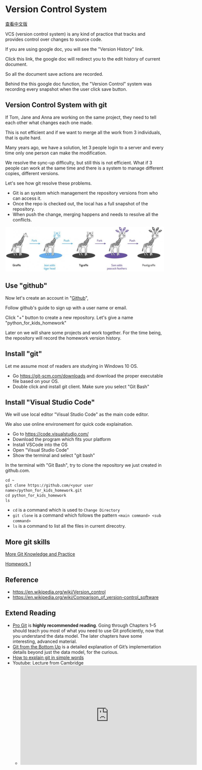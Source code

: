 # Version Control System

[查看中文版](/zh/basis/vcs.md)

VCS (version control system) is any kind of practice that tracks and provides control over changes to source code.

If you are using google doc, you will see the "Version History" link.

Click this link, the google doc will redirect you to the edit history of current document.

So all the document save actions are recorded.

Behind the this google doc function, the "Version Control" system was recording every snapshot when the user click save button.

## Version Control System with git

If Tom, Jane and Anna are working on the same project, they need to tell each other what changes each one made.

This is not efficient and if we want to merge all the work from 3 individuals, that is quite hard.

Many years ago, we have a solution, let 3 people login to a server and every time only one person can make the modification.

We resolve the sync-up difficulty, but still this is not efficient. What if 3 people can work at the same time and there is a system to manage different copies, different versions.

Let's see how git resolve these problems.

- Git is an system which management the repository versions from who can access it.
- Once the repo is checked out, the local has a full snapshot of the repository.
- When push the change, merging happens and needs to resolve all the conflicts.

![git for kid](../assets/git_for_kid.png)

## Use "github"

Now let's create an account in "[Github](https://github.com)",

Follow github's guide to sign up with a user name or email.

Click "+" button to create a new repository. Let's give a name "python_for_kids_homework"

Later on we will share some projects and work together. For the time being, the repository will record the homework version history.

## Install "git"

Let me assume most of readers are studying in Windows 10 OS.

- Go https://git-scm.com/downloads and download the proper executable file based on your OS.
- Double click and install git client. Make sure you select "Git Bash"

## Install "Visual Studio Code"

We will use local editor "Visual Studio Code" as the main code editor.

We also use online environement for quick code explaination.


- Go to https://code.visualstudio.com/
- Download the program which fits your platform
- Install VSCode into the OS
- Open "Visual Studio Code"
- Show the terminal and select "git bash"

In the terminal with "Git Bash", try to clone the repository we just created in github.com.

```shell
cd ~
git clone https://github.com/<your user name>/python_for_kids_homework.git
cd python_for_kids_homework
ls
```

- `cd` is a command which is used to `Change Directory`
- `git clone` is a command which follows the pattern `<main command> <sub command>`
- `ls` is a command to list all the files in current direcotry.

## More git skills

[More Git Knowledge and Practice](/basis/git.md)

[Homework 1](../homework/basis_vcs.md ':include')

## Reference

- https://en.wikipedia.org/wiki/Version_control
- https://en.wikipedia.org/wiki/Comparison_of_version-control_software


## Extend Reading

- [Pro Git](https://git-scm.com/book/en/v2) is **highly recommended reading**. Going through Chapters 1–5 should teach you most of what you need to use Git proficiently, now that you understand the data model. The later chapters have some interesting, advanced material.
- [Git from the Bottom Up](https://jwiegley.github.io/git-from-the-bottom-up/) is a detailed explanation of Git’s implementation details beyond just the data model, for the curious.
- [How to explain git in simple words](https://xosh.org/explain-git-in-simple-words/)
- Youtube: Lecture from Cambridge
  - <iframe width="560" height="315" src="https://www.youtube.com/embed/2sjqTHE0zok" title="YouTube video player" frameborder="0" allow="accelerometer; autoplay; clipboard-write; encrypted-media; gyroscope; picture-in-picture" allowfullscreen></iframe>

